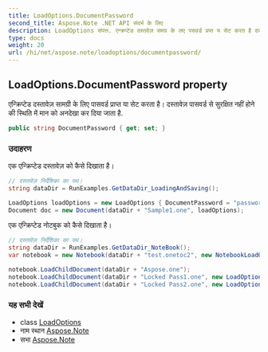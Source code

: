 ```yaml
---
title: LoadOptions.DocumentPassword
second_title: Aspose.Note .NET API संदर्भ के लिए
description: LoadOptions संपत्त. एन्क्रप्टेड दस्तवेज़ समग्र के लए पसवर्ड प्रप्त य सेट करत है दस्तवेज़ पसवर्ड से सुरक्षत नहं हने क स्थत में मन क अनदेख कर दय जत है.
type: docs
weight: 20
url: /hi/net/aspose.note/loadoptions/documentpassword/
---
```

## LoadOptions.DocumentPassword property

एन्क्रिप्टेड दस्तावेज़ सामग्री के लिए पासवर्ड प्राप्त या सेट करता है। दस्तावेज़ पासवर्ड से सुरक्षित नहीं होने की स्थिति में मान को अनदेखा कर दिया जाता है.

```csharp
public string DocumentPassword { get; set; }
```

### उदाहरण

एक एन्क्रिप्टेड दस्तावेज़ को कैसे दिखाता है।

```csharp
// दस्तावेज़ निर्देशिका का पथ।
string dataDir = RunExamples.GetDataDir_LoadingAndSaving();

LoadOptions loadOptions = new LoadOptions { DocumentPassword = "password" };
Document doc = new Document(dataDir + "Sample1.one", loadOptions);
```

एक एन्क्रिप्टेड नोटबुक को कैसे दिखाता है।

```csharp
// दस्तावेज़ निर्देशिका का पथ।
string dataDir = RunExamples.GetDataDir_NoteBook();
var notebook = new Notebook(dataDir + "test.onetoc2", new NotebookLoadOptions() { DeferredLoading = true });

notebook.LoadChildDocument(dataDir + "Aspose.one");  
notebook.LoadChildDocument(dataDir + "Locked Pass1.one", new LoadOptions() { DocumentPassword = "pass" });
notebook.LoadChildDocument(dataDir + "Locked Pass2.one", new LoadOptions() { DocumentPassword = "pass2" });
```

### यह सभी देखें

* class [LoadOptions](../)
* नाम स्थान [Aspose.Note](../../loadoptions/)
* सभा [Aspose.Note](../../../)


